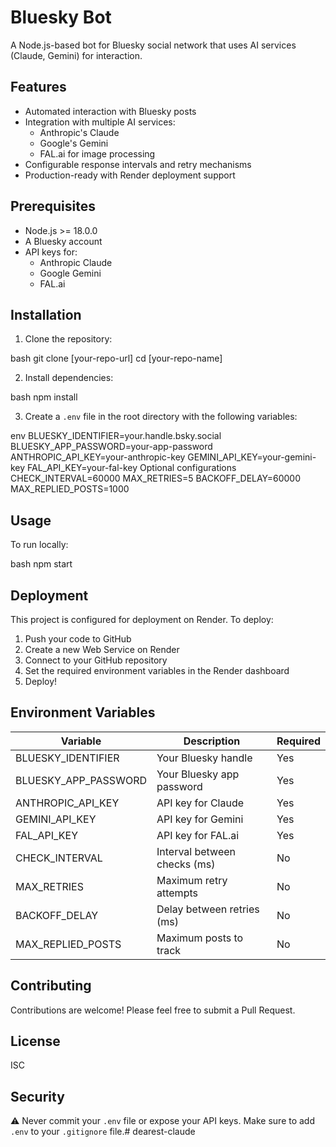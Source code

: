 # Bluesky Bot

A Node.js-based bot for Bluesky social network that uses AI services (Claude, Gemini) for interaction.

## Features

- Automated interaction with Bluesky posts
- Integration with multiple AI services:
  - Anthropic's Claude
  - Google's Gemini
  - FAL.ai for image processing
- Configurable response intervals and retry mechanisms
- Production-ready with Render deployment support

## Prerequisites

- Node.js >= 18.0.0
- A Bluesky account
- API keys for:
  - Anthropic Claude
  - Google Gemini
  - FAL.ai

## Installation

1. Clone the repository:

bash
git clone [your-repo-url]
cd [your-repo-name]

2. Install dependencies:

bash
npm install

3. Create a `.env` file in the root directory with the following variables:

env
BLUESKY_IDENTIFIER=your.handle.bsky.social
BLUESKY_APP_PASSWORD=your-app-password
ANTHROPIC_API_KEY=your-anthropic-key
GEMINI_API_KEY=your-gemini-key
FAL_API_KEY=your-fal-key
Optional configurations
CHECK_INTERVAL=60000
MAX_RETRIES=5
BACKOFF_DELAY=60000
MAX_REPLIED_POSTS=1000

## Usage

To run locally:

bash
npm start


## Deployment

This project is configured for deployment on Render. To deploy:

1. Push your code to GitHub
2. Create a new Web Service on Render
3. Connect to your GitHub repository
4. Set the required environment variables in the Render dashboard
5. Deploy!

## Environment Variables

| Variable | Description | Required |
|----------|-------------|----------|
| BLUESKY_IDENTIFIER | Your Bluesky handle | Yes |
| BLUESKY_APP_PASSWORD | Your Bluesky app password | Yes |
| ANTHROPIC_API_KEY | API key for Claude | Yes |
| GEMINI_API_KEY | API key for Gemini | Yes |
| FAL_API_KEY | API key for FAL.ai | Yes |
| CHECK_INTERVAL | Interval between checks (ms) | No |
| MAX_RETRIES | Maximum retry attempts | No |
| BACKOFF_DELAY | Delay between retries (ms) | No |
| MAX_REPLIED_POSTS | Maximum posts to track | No |

## Contributing

Contributions are welcome! Please feel free to submit a Pull Request.

## License

ISC

## Security

⚠️ Never commit your `.env` file or expose your API keys. Make sure to add `.env` to your `.gitignore` file.#   d e a r e s t - c l a u d e  
 